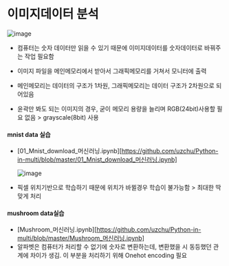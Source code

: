 # 이미지데이터 분석

![image](https://user-images.githubusercontent.com/58683097/72595865-24737480-394e-11ea-8e13-5e2f31d8f45e.png)



- 컴퓨터는 숫자 데이터만 읽을 수 있기 때문에 이미지데이터를 숫자데이터로 바꿔주는 작업 필요함

- 이미지 파일을 메인메모리에서 받아서 그래픽메모리를 거쳐서 모니터에 출력

- 메인메모리는 데이터의 구조가 1차원, 그래픽메모리는 데이터 구조가 2차원으로 되어있음

- 윤곽만 봐도 되는 이미지의 경우, 굳이 메모리 용량을 늘리며 RGB(24bit)사용할 필요 없음 > grayscale(8bit) 사용



#### mnist data 실습

- [01_Mnist_download_머신러닝.ipynb][https://github.com/uzchu/Python-in-multi/blob/master/01_Mnist_download_머신러닝.ipynb]

  ![image](https://user-images.githubusercontent.com/58683097/72597061-54237c00-3950-11ea-9f30-5a8088fe3678.png)

- 픽셀 위치기반으로 학습하기 때문에 위치가 바뀔경우 학습이 불가능함 > 최대한 딱 맞게 처리

  

#### mushroom data실습

- [Mushroom_머신러닝.ipynb][https://github.com/uzchu/Python-in-multi/blob/master/Mushroom_머신러닝.ipynb]
- 알파벳은 컴퓨터가 처리할 수 없기에 숫자로 변환하는데, 변환했을 시 동등했던 관계에 차이가 생김. 이 부분을 처리하기 위해 Onehot encoding 필요




